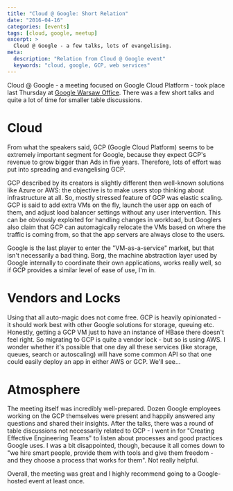 ```yaml
---
title: "Cloud @ Google: Short Relation"
date: "2016-04-16"
categories: [events]
tags: [cloud, google, meetup]
excerpt: >
  Cloud @ Google - a few talks, lots of evangelising.
meta:
  description: "Relation from Cloud @ Google event"
  keywords: "cloud, google, GCP, web services"
---
```



Cloud @ Google - a meeting focused on Google Cloud Platform - took place last
Thursday at [Google Warsaw Office]. There was a few short talks and quite a lot
of time for smaller table discussions.

# Cloud

From what the speakers said, GCP (Google Cloud Platform) seems to be extremely
important segment for Google, because they expect GCP's revenue to grow bigger
than Ads in five years. Therefore, lots of effort was put into spreading and
evangelising GCP.

GCP described by its creators is slightly different then well-known solutions
like Azure or AWS: the objective is to make users stop thinking about
infrastructure at all. So, mostly stressed feature of GCP was elastic scaling.
GCP is said to add extra VMs on the fly, launch the user app on each of them,
and adjust load balancer settings without any user intervention. This can be
obviously exploited for handling changes in workload, but Googlers also claim
that GCP can automagically relocate the VMs based on where the traffic is coming
from, so that the app servers are always close to the users.

Google is the last player to enter the "VM-as-a-service" market, but that isn't
necessarily a bad thing. Borg, the machine abstraction layer used by Google
internally to coordinate their own applications, works really well, so if GCP
provides a similar level of ease of use, I'm in.

# Vendors and Locks

Using that all auto-magic does not come free. GCP is heavily opinionated - it
should work best with other Google solutions for storage, queuing etc. Honestly,
getting a GCP VM just to have an instance of HBase there doesn't feel right. So
migrating to GCP is quite a vendor lock - but so is using AWS. I wonder whether
it's possible that one day all these services (like storage, queues, search or
autoscaling) will have some common API so that one could easily deploy an app in
either AWS or GCP. We'll see...


# Atmosphere

The meeting itself was incredibly well-prepared. Dozen Google employees working
on the GCP themselves were present and happily answered any questions and shared
their insights. After the talks, there was a round of table discussions not
necessarily related to GCP - I went in for "Creating Effective Engineering
Teams" to listen about processes and good practices Google uses. I was a bit
disappointed, though, because it all comes down to "we hire smart people,
provide them with tools and give them freedom - and they choose a process that
works for them". Not really helpful.

Overall, the meeting was great and I highly recommend going to a Google-hosted
event at least once.

  [Google Warsaw Office]: http://www.google.com/about/careers/locations/warsaw/
